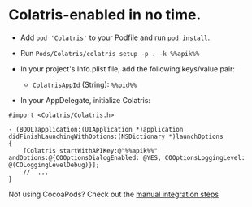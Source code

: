 # Colatris-enabled in no time.

* Add `pod 'Colatris'` to your Podfile and run `pod install`.

* Run `Pods/Colatris/colatris setup -p . -k %%apik%%`

* In your project's Info.plist file, add the following keys/value pair: 
    * `ColatrisAppId` (String): `%%pid%%`

* In your AppDelegate, initialize Colatris:

```objc
#import <Colatris/Colatris.h>

- (BOOL)application:(UIApplication *)application didFinishLaunchingWithOptions:(NSDictionary *)launchOptions 
{   
    [Colatris startWithAPIKey:@"%%apik%%" andOptions:@{COOptionsDialogEnabled: @YES, COOptionsLoggingLevel: @(COLoggingLevelDebug)}];
    //  ...
}
```

Not using CocoaPods? Check out the [manual integration steps](/#/colatris/docs/02_iOS/02_Advanced)